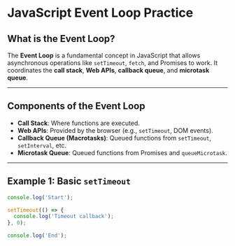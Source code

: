 #  JavaScript Event Loop Practice

##  What is the Event Loop?

The **Event Loop** is a fundamental concept in JavaScript that allows asynchronous operations like `setTimeout`, `fetch`, and Promises to work. It coordinates the **call stack**, **Web APIs**, **callback queue**, and **microtask queue**.

---

## Components of the Event Loop

- **Call Stack**: Where functions are executed.
- **Web APIs**: Provided by the browser (e.g., `setTimeout`, DOM events).
- **Callback Queue (Macrotasks)**: Queued functions from `setTimeout`, `setInterval`, etc.
- **Microtask Queue**: Queued functions from Promises and `queueMicrotask`.

---

##  Example 1: Basic `setTimeout`

```js
console.log('Start');

setTimeout(() => {
  console.log('Timeout callback');
}, 0);

console.log('End');
